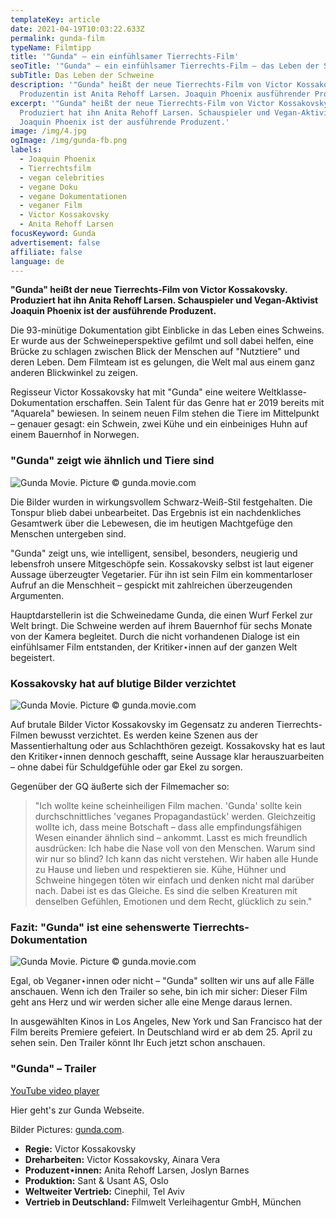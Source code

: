 ```yaml
---
templateKey: article
date: 2021-04-19T10:03:22.633Z
permalink: gunda-film
typeName: Filmtipp
title: '"Gunda" – ein einfühlsamer Tierrechts-Film'
seoTitle: '"Gunda" – ein einfühlsamer Tierrechts-Film – das Leben der Schweine'
subTitle: Das Leben der Schweine
description: '"Gunda" heißt der neue Tierrechts-Film von Victor Kossakovsky.
  Produzentin ist Anita Rehoff Larsen. Joaquin Phoenix ausführender Produzent.'
excerpt: '"Gunda" heißt der neue Tierrechts-Film von Victor Kossakovsky.
  Produziert hat ihn Anita Rehoff Larsen. Schauspieler und Vegan-Aktivist
  Joaquin Phoenix ist der ausführende Produzent.'
image: /img/4.jpg
ogImage: /img/gunda-fb.png
labels:
  - Joaquin Phoenix
  - Tierrechtsfilm
  - vegan celebrities
  - vegane Doku
  - vegane Dokumentationen
  - veganer Film
  - Victor Kossakovsky
  - Anita Rehoff Larsen
focusKeyword: Gunda
advertisement: false
affiliate: false
language: de
---
```

**"Gunda" heißt der neue Tierrechts-Film von Victor Kossakovsky. Produziert hat ihn Anita Rehoff Larsen. Schauspieler und Vegan-Aktivist Joaquin Phoenix ist der ausführende Produzent.**

Die 93-minütige Dokumentation gibt Einblicke in das Leben eines Schweins. Er wurde aus der Schweineperspektive gefilmt und soll dabei helfen, eine Brücke zu schlagen zwischen Blick der Menschen auf "Nutztiere" und deren Leben. Dem Filmteam ist es gelungen, die Welt mal aus einem ganz anderen Blickwinkel zu zeigen.

Regisseur Victor Kossakovsky hat mit "Gunda" eine weitere Weltklasse-Dokumentation erschaffen. Sein Talent für das Genre hat er 2019 bereits mit "Aquarela" bewiesen. In seinem neuen Film stehen die Tiere im Mittelpunkt – genauer gesagt: ein Schwein, zwei Kühe und ein einbeiniges Huhn auf einem Bauernhof in Norwegen.

### "Gunda" zeigt wie ähnlich und Tiere sind

![Gunda Movie. Picture © gunda.movie.com](/img/1.jpg "Gunda Movie. Picture © gunda.movie.com")

Die Bilder wurden in wirkungsvollem Schwarz-Weiß-Stil festgehalten. Die Tonspur blieb dabei unbearbeitet. Das Ergebnis ist ein nachdenkliches Gesamtwerk über die Lebewesen, die im heutigen Machtgefüge den Menschen untergeben sind.

"Gunda" zeigt uns, wie intelligent, sensibel, besonders, neugierig und lebensfroh unsere Mitgeschöpfe sein. Kossakovsky selbst ist laut eigener Aussage überzeugter Vegetarier. Für ihn ist sein Film ein kommentarloser Aufruf an die Menschheit – gespickt mit zahlreichen überzeugenden Argumenten.

Hauptdarstellerin ist die Schweinedame Gunda, die einen Wurf Ferkel zur Welt bringt. Die Schweine werden auf ihrem Bauernhof für sechs Monate von der Kamera begleitet. Durch die nicht vorhandenen Dialoge ist ein einfühlsamer Film entstanden, der Kritiker⋆innen auf der ganzen Welt begeistert.

### Kossakovsky hat auf blutige Bilder verzichtet

![Gunda Movie. Picture © gunda.movie.com](/img/3.jpg "Gunda Movie. Picture © gunda.movie.com")

Auf brutale Bilder Victor Kossakovsky im Gegensatz zu anderen Tierrechts-Filmen bewusst verzichtet. Es werden keine Szenen aus der Massentierhaltung oder aus Schlachthören gezeigt. Kossakovsky hat es laut den Kritiker⋆innen dennoch geschafft, seine Aussage klar herauszuarbeiten – ohne dabei für Schuldgefühle oder gar Ekel zu sorgen.

Gegenüber der GQ äußerte sich der Filmemacher so:

> "Ich wollte keine scheinheiligen Film machen. 'Gunda' sollte kein durchschnittliches 'veganes Propagandastück' werden. Gleichzeitig wollte ich, dass meine Botschaft – dass alle empfindungsfähigen Wesen einander ähnlich sind – ankommt. Lasst es mich freundlich ausdrücken: Ich habe die Nase voll von den Menschen. Warum sind wir nur so blind? Ich kann das nicht verstehen. Wir haben alle Hunde zu Hause und lieben und respektieren sie. Kühe, Hühner und Schweine hingegen töten wir einfach und denken nicht mal darüber nach. Dabei ist es das Gleiche. Es sind die selben Kreaturen mit denselben Gefühlen, Emotionen und dem Recht, glücklich zu sein."

### Fazit: "Gunda" ist eine sehenswerte Tierrechts-Dokumentation

![Gunda Movie. Picture © gunda.movie.com](/img/2.jpg "Gunda Movie. Picture © gunda.movie.com")

Egal, ob Veganer⋆innen oder nicht – "Gunda" sollten wir uns auf alle Fälle anschauen. Wenn ich den Trailer so sehe, bin ich mir sicher: Dieser Film geht ans Herz und wir werden sicher alle eine Menge daraus lernen.

In ausgewählten Kinos in Los Angeles, New York und San Francisco hat der Film bereits Premiere gefeiert. In Deutschland wird er ab dem 25. April zu sehen sein. Den Trailer könnt Ihr Euch jetzt schon anschauen.

### "Gunda" – Trailer

[YouTube video player](https://www.youtube.com/embed/afZ6n7lwx48)

Hier geht's zur Gunda Webseite.

Bilder Pictures: [gunda.com](https://www.gunda.movie/).

* **Regie:** Victor Kossakovsky
* **Dreharbeiten:** Victor Kossakovsky, Ainara Vera
* **Produzent⋆innen:** Anita Rehoff Larsen, Joslyn Barnes
* **Produktion:** Sant & Usant AS, Oslo
* **Weltweiter Vertrieb:** Cinephil, Tel Aviv
* **Vertrieb in Deutschland:** Filmwelt Verleihagentur GmbH, München